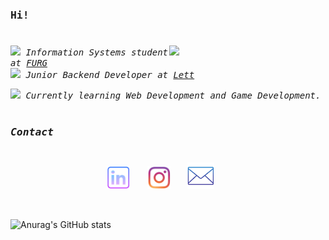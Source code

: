 <h3 >
  <samp>Hi!</samp>
</h3>

# 

<img src="https://user-images.githubusercontent.com/86380516/138404848-63f316ee-4d39-48ac-859b-1d337f8c07ac.gif" width="250" align="right">

<samp><i>
 <img src="https://media0.giphy.com/media/cLN4oXeiNWhNEKcA6E/giphy.gif?cid=790b7611aaf0683090b9382caf94674ee5cfd471a3eb9395&rid=giphy.gif&ct=s" width="30"> Information Systems student at <a href="https://www.furg.br/"> FURG </a> <br>
  <img src="https://media4.giphy.com/media/Me7PBESMDoWyzSN9M9/giphy.gif?cid=790b7611240ca99c1c824f1867dd1e33928897012f2af804&rid=giphy.gif&ct=s" width="30"> Junior Backend Developer at <a href="https://www.lett.digital/"> Lett </a><br></i></samp>
  
  <samp><i> <img src="https://media0.giphy.com/media/XSmHWLpvdycR6xukzC/giphy.gif?cid=790b76112bd0dea8d1d1027ed8c902bc4ea2cfa1ff390eed&rid=giphy.gif&ct=s" width="30"> Currently learning Web Development and Game Development.</i></samp>
 <br><br>
 
 <h3><samp><i>Contact</i></samp></h3> 
 
 #
 
<p align="center">
  <a href="https://www.linkedin.com/in/andressa-constantino/"><img src="https://github.com/Andressalconstantino/andressalconstantino/blob/main/icons/linkedin.png" width="37"/></a>
  &#8287;&#8287;&#8287;&#8287;&#8287;
   <a href="https://www.instagram.com/andressa_c0nst4nt1n0/"><img src="https://github.com/Andressalconstantino/andressalconstantino/blob/main/icons/instagram.png" width="37"/></a>
  &#8287;&#8287;&#8287;&#8287;&#8287;
  <a href='mailto:andressaconstantinooficiall@gmail.com'><img src="https://github.com/Andressalconstantino/andressalconstantino/blob/main/icons/email.png" width="43"/></a>
  &#8287;&#8287;&#8287;&#8287;&#8287;
  
</p>

 <br>

<p align="center"> 
  
  ![Anurag's GitHub stats](https://github-readme-stats.vercel.app/api?username=Andressalconstantino&show_icons=true&theme=tokyonight) 
</p>


<!--
**Andressalconstantino/andressalconstantino** is a ✨ _special_ ✨ repository because its `README.md` (this file) appears on your GitHub profile.

Here are some ideas to get you started:

- 🔭 I’m currently working on ...
- 🌱 I’m currently learning ...
- 👯 I’m looking to collaborate on ...
- 🤔 I’m looking for help with ...
- 💬 Ask me about ...
- 📫 How to reach me: ...
- 😄 Pronouns: ...
- ⚡ Fun fact: ...
-->
